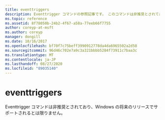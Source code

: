 ```yaml
---
title: eventtriggers
description: Eventtrigger コマンドの参照記事です。 このコマンドは非推奨とされており、Windows の将来のリリースでサポートされるとは限りません。
ms.topic: reference
ms.assetid: 8f78050b-24b2-4f67-a58a-77eeb66f7755
author: coreyp-at-msft
ms.author: coreyp
manager: dongill
ms.date: 10/16/2017
ms.openlocfilehash: bf70f7c75beff3990912778da4da6965502a2d58
ms.sourcegitcommit: 96d46c702e7a9c3a321bbbb5284f73911c7baa3c
ms.translationtype: MT
ms.contentlocale: ja-JP
ms.lasthandoff: 08/27/2020
ms.locfileid: "89035140"
---
```

# <a name="eventtriggers"></a>eventtriggers

Eventtrigger コマンドは非推奨とされており、Windows の将来のリリースでサポートされるとは限りません。
